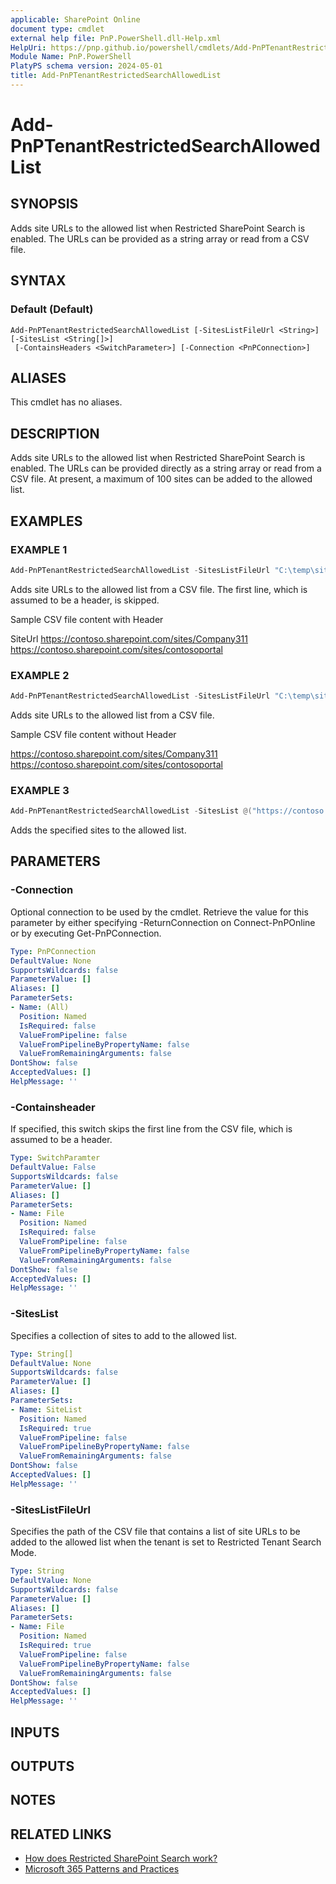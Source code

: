 ```yaml
---
applicable: SharePoint Online
document type: cmdlet
external help file: PnP.PowerShell.dll-Help.xml
HelpUri: https://pnp.github.io/powershell/cmdlets/Add-PnPTenantRestrictedSearchAllowedList.html
Module Name: PnP.PowerShell
PlatyPS schema version: 2024-05-01
title: Add-PnPTenantRestrictedSearchAllowedList
---
```


# Add-PnPTenantRestrictedSearchAllowedList

## SYNOPSIS

Adds site URLs to the allowed list when Restricted SharePoint Search is enabled. The URLs can be provided as a string array or read from a CSV file.

## SYNTAX

### Default (Default)

```
Add-PnPTenantRestrictedSearchAllowedList [-SitesListFileUrl <String>] [-SitesList <String[]>]
 [-ContainsHeaders <SwitchParameter>] [-Connection <PnPConnection>]
```

## ALIASES

This cmdlet has no aliases.

## DESCRIPTION

Adds site URLs to the allowed list when Restricted SharePoint Search is enabled. The URLs can be provided directly as a string array or read from a CSV file. At present, a maximum of 100 sites can be added to the allowed list.

## EXAMPLES

### EXAMPLE 1

```powershell
Add-PnPTenantRestrictedSearchAllowedList -SitesListFileUrl "C:\temp\sitelist.csv" -ContainsHeader
```

Adds site URLs to the allowed list from a CSV file. The first line, which is assumed to be a header, is skipped.

Sample CSV file content with Header

SiteUrl
https://contoso.sharepoint.com/sites/Company311
https://contoso.sharepoint.com/sites/contosoportal

### EXAMPLE 2

```powershell
Add-PnPTenantRestrictedSearchAllowedList -SitesListFileUrl "C:\temp\sitelist.csv"
```

Adds site URLs to the allowed list from a CSV file.

Sample CSV file content without Header

https://contoso.sharepoint.com/sites/Company311
https://contoso.sharepoint.com/sites/contosoportal

### EXAMPLE 3

```powershell
Add-PnPTenantRestrictedSearchAllowedList -SitesList @("https://contoso.sharepoint.com/sites/Company311","https://contoso.sharepoint.com/sites/contosoportal")
```

Adds the specified sites to the allowed list.

## PARAMETERS

### -Connection

Optional connection to be used by the cmdlet. Retrieve the value for this parameter by either specifying -ReturnConnection on Connect-PnPOnline or by executing Get-PnPConnection.

```yaml
Type: PnPConnection
DefaultValue: None
SupportsWildcards: false
ParameterValue: []
Aliases: []
ParameterSets:
- Name: (All)
  Position: Named
  IsRequired: false
  ValueFromPipeline: false
  ValueFromPipelineByPropertyName: false
  ValueFromRemainingArguments: false
DontShow: false
AcceptedValues: []
HelpMessage: ''
```

### -Containsheader

If specified, this switch skips the first line from the CSV file, which is assumed to be a header.

```yaml
Type: SwitchParamter
DefaultValue: False
SupportsWildcards: false
ParameterValue: []
Aliases: []
ParameterSets:
- Name: File
  Position: Named
  IsRequired: false
  ValueFromPipeline: false
  ValueFromPipelineByPropertyName: false
  ValueFromRemainingArguments: false
DontShow: false
AcceptedValues: []
HelpMessage: ''
```

### -SitesList

Specifies a collection of sites to add to the allowed list.

```yaml
Type: String[]
DefaultValue: None
SupportsWildcards: false
ParameterValue: []
Aliases: []
ParameterSets:
- Name: SiteList
  Position: Named
  IsRequired: true
  ValueFromPipeline: false
  ValueFromPipelineByPropertyName: false
  ValueFromRemainingArguments: false
DontShow: false
AcceptedValues: []
HelpMessage: ''
```

### -SitesListFileUrl

Specifies the path of the CSV file that contains a list of site URLs to be added to the allowed list when the tenant is set to Restricted Tenant Search Mode.

```yaml
Type: String
DefaultValue: None
SupportsWildcards: false
ParameterValue: []
Aliases: []
ParameterSets:
- Name: File
  Position: Named
  IsRequired: true
  ValueFromPipeline: false
  ValueFromPipelineByPropertyName: false
  ValueFromRemainingArguments: false
DontShow: false
AcceptedValues: []
HelpMessage: ''
```

## INPUTS

## OUTPUTS

## NOTES

## RELATED LINKS

- [How does Restricted SharePoint Search work?](https://learn.microsoft.com/sharepoint/restricted-sharepoint-search)
- [Microsoft 365 Patterns and Practices](https://aka.ms/m365pnp)

